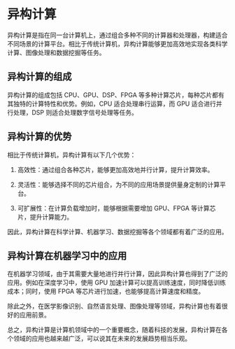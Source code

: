 # 异构计算

异构计算是指在同一台计算机上，通过组合多种不同的计算器和处理器，构建适合不同场景的计算平台。相比于传统计算机，异构计算能够更加高效地实现各类科学计算、图像处理和数据挖掘等任务。

## 异构计算的组成

异构计算的组成包括 CPU、GPU、DSP、FPGA 等多种计算芯片，每种芯片都有其独特的计算特性和优势。例如，CPU 适合处理串行运算，而 GPU 适合进行并行处理，DSP 则适合处理数字信号处理等任务。

## 异构计算的优势

相比于传统计算机，异构计算有以下几个优势：

1. 高效性：通过组合各种芯片，能够更加高效地并行计算，提升计算效率。

2. 灵活性：能够选择不同的芯片组合，为不同的应用场景提供量身定制的计算平台。

3. 可扩展性：在计算负载增加时，能够根据需要增加 GPU、FPGA 等计算芯片，提升计算能力。

因此，异构计算在科学计算、机器学习、数据挖掘等各个领域都有着广泛的应用。

## 异构计算在机器学习中的应用

在机器学习领域，由于其需要大量地进行并行计算，因此异构计算也得到了广泛的应用。例如在深度学习中，使用 GPU 加速计算可以提高训练速度，同时降低训练成本；同时，使用 FPGA 等芯片进行加速，也能够提高计算速度和精度。

除此之外，在医学影像识别、自然语言处理、图像处理等领域，异构计算也有着很好的应用前景。

总之，异构计算是计算机领域中的一个重要概念，随着科技的发展，异构计算在各个领域的应用也越来越广泛，可以说其在未来的发展趋势相当乐观。